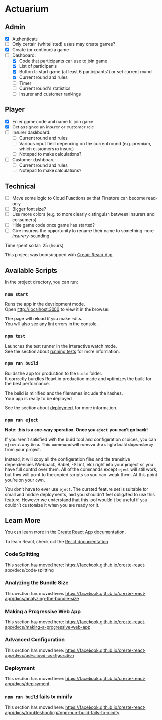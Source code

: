 # Actuarium

## Admin

- [x] Authenticate
- [ ] Only certain (whitelisted) users may create games?
- [x] Create (or continue) a game
- [ ] Dashboard:
  - [x] Code that participants can use to join game
  - [x] List of participants
  - [x] Button to start game (at least 6 participants?) or set current round
  - [x] Current round and rules
  - [ ] Timer
  - [ ] Current round's statistics
  - [ ] Insurer and customer rankings

## Player

- [x] Enter game code and name to join game
- [x] Get assigned an insurer or customer role
- [ ] Insurer dashboard:
  - [ ] Current round and rules
  - [ ] Various input field depending on the current round (e.g. premium, which customers to insure)
  - [ ] Notepad to make calculations?
- [ ] Customer dashboard:
  - [ ] Current round and rules
  - [ ] Notepad to make calculations?

## Technical

- [ ] Move some logic to Cloud Functions so that Firestore can become read-only
- [ ] Bigger font size?
- [ ] Use more colors (e.g. to more clearly distinguish between insurers and consumers)
- [ ] Hide game code once game has started?
- [ ] Give insurers the opportunity to rename their name to something more *insurery*-sounding

Time spent so far: 25 (hours)

This project was bootstrapped with [Create React App](https://github.com/facebook/create-react-app).

## Available Scripts

In the project directory, you can run:

### `npm start`

Runs the app in the development mode.<br />
Open [http://localhost:3000](http://localhost:3000) to view it in the browser.

The page will reload if you make edits.<br />
You will also see any lint errors in the console.

### `npm test`

Launches the test runner in the interactive watch mode.<br />
See the section about [running tests](https://facebook.github.io/create-react-app/docs/running-tests) for more information.

### `npm run build`

Builds the app for production to the `build` folder.<br />
It correctly bundles React in production mode and optimizes the build for the best performance.

The build is minified and the filenames include the hashes.<br />
Your app is ready to be deployed!

See the section about [deployment](https://facebook.github.io/create-react-app/docs/deployment) for more information.

### `npm run eject`

**Note: this is a one-way operation. Once you `eject`, you can’t go back!**

If you aren’t satisfied with the build tool and configuration choices, you can `eject` at any time. This command will remove the single build dependency from your project.

Instead, it will copy all the configuration files and the transitive dependencies (Webpack, Babel, ESLint, etc) right into your project so you have full control over them. All of the commands except `eject` will still work, but they will point to the copied scripts so you can tweak them. At this point you’re on your own.

You don’t have to ever use `eject`. The curated feature set is suitable for small and middle deployments, and you shouldn’t feel obligated to use this feature. However we understand that this tool wouldn’t be useful if you couldn’t customize it when you are ready for it.

## Learn More

You can learn more in the [Create React App documentation](https://facebook.github.io/create-react-app/docs/getting-started).

To learn React, check out the [React documentation](https://reactjs.org/).

### Code Splitting

This section has moved here: https://facebook.github.io/create-react-app/docs/code-splitting

### Analyzing the Bundle Size

This section has moved here: https://facebook.github.io/create-react-app/docs/analyzing-the-bundle-size

### Making a Progressive Web App

This section has moved here: https://facebook.github.io/create-react-app/docs/making-a-progressive-web-app

### Advanced Configuration

This section has moved here: https://facebook.github.io/create-react-app/docs/advanced-configuration

### Deployment

This section has moved here: https://facebook.github.io/create-react-app/docs/deployment

### `npm run build` fails to minify

This section has moved here: https://facebook.github.io/create-react-app/docs/troubleshooting#npm-run-build-fails-to-minify
